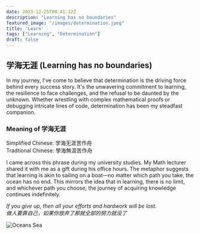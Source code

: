```yaml
---
date: 2023-12-25T00:41:12Z
description: "Learning has no boundaries"
featured_image: "/images/determination.jpeg"
title: 'Learn'
tags: ["Learning", "Determination"]
draft: false
---
```


## 学海无涯 (Learning has no boundaries)

In my journey, I've come to believe that determination is the driving force behind every success story. It's the unwavering commitment to learning, the resilience to face challenges, and the refusal to be daunted by the unknown. Whether wrestling with complex mathematical proofs or debugging intricate lines of code, determination has been my steadfast companion.

### Meaning of 学海无涯
Simplified Chinese: 学海无涯苦作舟\
Tradtional Chinese: 學海無涯苦作舟

I came across this phrase during my university studies. My Math lecturer shared it with me as a gift during his office hours. The metaphor suggests that learning is akin to sailing on a boat—no matter which path you take, the ocean has no end. This mirrors the idea that in learning, there is no limit, and whichever path you choose, the journey of acquiring knowledge continues indefinitely.

*If you give up, then all your efforts and hardwork will be lost.*\
*做人要靠自己，如果你放弃了那就全部的努力就没了*

![Oceans Sea](/images/determination.jpeg)